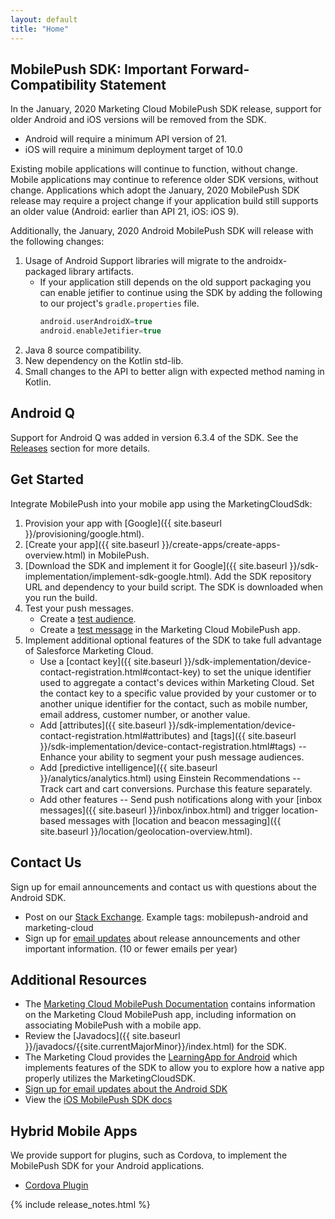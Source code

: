 ```yaml
---
layout: default
title: "Home"
---
```


## MobilePush SDK: Important Forward-Compatibility Statement

In the January, 2020 Marketing Cloud MobilePush SDK release, support for older Android and iOS versions will be removed from the SDK.

* Android will require a minimum API version of 21.
* iOS will require a minimum deployment target of 10.0

Existing mobile applications will continue to function, without change.  Mobile applications may continue to reference older SDK versions, without change.  Applications which adopt the January, 2020 MobilePush SDK release may require a project change if your application build still supports an older value (Android: earlier than API 21, iOS: iOS 9).

Additionally, the January, 2020 Android MobilePush SDK will release with the following changes:
1. Usage of Android Support libraries will migrate to the androidx-packaged library artifacts.
   * If your application still depends on the old support packaging you can enable jetifier to continue using the SDK by adding the following to our project's `gradle.properties` file.
        ```groovy
      android.userAndroidX=true
      android.enableJetifier=true
        ```
1. Java 8 source compatibility.
2. New dependency on the Kotlin std-lib.
3. Small changes to the API to better align with expected method naming in Kotlin.

## Android Q

Support for Android Q was added in version 6.3.4 of the SDK.  See the [Releases]({{site.baseurl}}/#releases) section for more details.

## Get Started

Integrate MobilePush into your mobile app using the MarketingCloudSdk:

1. Provision your app with [Google]({{ site.baseurl }}/provisioning/google.html).
1. [Create your app]({{ site.baseurl }}/create-apps/create-apps-overview.html) in MobilePush.
1. [Download the SDK and implement it for Google]({{ site.baseurl }}/sdk-implementation/implement-sdk-google.html). Add the SDK repository URL and dependency to your build script. The SDK is downloaded when you run the build.
1. Test your push messages.
    * Create a [test audience](https://help.salesforce.com/articleView?id=mc_mp_create_an_audience.htm&type=5).
    * Create a [test message](https://help.salesforce.com/articleView?id=mc_mp_outbound_message.htm&type=5) in the Marketing Cloud MobilePush app.
1. Implement additional optional features of the SDK to take full advantage of Salesforce Marketing Cloud.
    * Use a [contact key]({{ site.baseurl }}/sdk-implementation/device-contact-registration.html#contact-key) to set the unique identifier used to aggregate a contact's devices within Marketing Cloud. Set the contact key to a specific value provided by your customer or to another unique identifier for the contact, such as mobile number, email address, customer number, or another value.
    * Add [attributes]({{ site.baseurl }}/sdk-implementation/device-contact-registration.html#attributes) and [tags]({{ site.baseurl }}/sdk-implementation/device-contact-registration.html#tags) -- Enhance your ability to segment your push message audiences.
    * Add [predictive intelligence]({{ site.baseurl }}/analytics/analytics.html) using Einstein Recommendations -- Track cart and cart conversions. Purchase this feature separately.
    * Add other features -- Send push notifications along with your [inbox messages]({{ site.baseurl }}/inbox/inbox.html) and trigger location-based messages with [location and beacon messaging]({{ site.baseurl }}/location/geolocation-overview.html).

## Contact Us

Sign up for email announcements and contact us with questions about the Android SDK.
  * Post on our [Stack Exchange](https://salesforce.stackexchange.com/). Example tags: mobilepush-android and marketing-cloud
  * Sign up for [email updates](http://pub.s1.exacttarget.com/2ujjacpet3t) about release announcements and other important information. (10 or fewer emails per year)

## Additional Resources

* The [Marketing Cloud MobilePush Documentation](http://help.exacttarget.com/en/documentation/mobilepush/) contains information on the Marketing Cloud MobilePush app, including information on associating MobilePush with a mobile app.
* Review the [Javadocs]({{ site.baseurl }}/javadocs/{{site.currentMajorMinor}}/index.html) for the SDK.
* The Marketing Cloud provides the [LearningApp for Android](https://github.com/salesforce-marketingcloud/MarketingCloudSDK-Android) which implements features of the SDK to allow you to explore how a native app properly utilizes the MarketingCloudSDK.
* [Sign up for email updates about the Android SDK](http://pub.s1.exacttarget.com/2ujjacpet3t)
* View the [iOS MobilePush SDK docs](https://salesforce-marketingcloud.github.io/MarketingCloudSDK-iOS/)

## Hybrid Mobile Apps

We provide support for plugins, such as Cordova, to implement the MobilePush SDK for your Android applications.
* [Cordova Plugin](https://www.npmjs.com/package/cordova-plugin-marketingcloudsdk)

{% include release_notes.html %}
